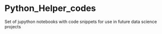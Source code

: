# Python_Helper_codes
Set of jupython notebooks with code snippets for use in future data science projects
